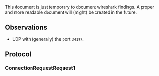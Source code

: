 This document is just temporary to document wireshark findings.
A proper and more readable document will (might) be created in the future.

## Observations

-   UDP with (generally) the port `34197`.

## Protocol

### ConnectionRequestRequest1

